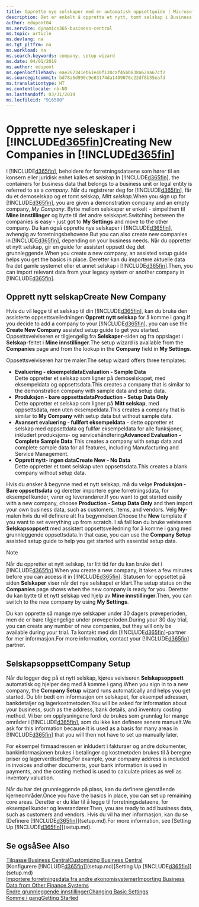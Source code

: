 ```yaml
---
title: Opprette nye selskaper med en automatisk oppsettguide | Microsoft-dokumentasjon
description: Det er enkelt å opprette et nytt, tomt selskap i Business Central. En guide for assistert oppsett hjelper deg gjennom trinnene, og du kan importere forretningsdataene eksisterende.
author: edupont04
ms.service: dynamics365-business-central
ms.topic: article
ms.devlang: na
ms.tgt_pltfrm: na
ms.workload: na
ms.search.keywords: company, setup wizard
ms.date: 04/01/2019
ms.author: edupont
ms.openlocfilehash: eae262341eb61e40f130caf45bb838a62aa67cf2
ms.sourcegitcommit: bd78a5d990c9e83174da1409076c22df8b35eafd
ms.translationtype: HT
ms.contentlocale: nb-NO
ms.lasthandoff: 03/31/2019
ms.locfileid: "916580"
---
```

# <a name="creating-new-companies-in-included365finincludesd365finmdmd"></a><span data-ttu-id="d4be5-104">Opprette nye seleskaper i [!INCLUDE[d365fin](includes/d365fin_md.md)]</span><span class="sxs-lookup"><span data-stu-id="d4be5-104">Creating New Companies in [!INCLUDE[d365fin](includes/d365fin_md.md)]</span></span>
<span data-ttu-id="d4be5-105">I [!INCLUDE[d365fin](includes/d365fin_md.md)], beholdere for forretningsdataene som hører til en konsern eller juridisk enhet kalles et *selskap*.</span><span class="sxs-lookup"><span data-stu-id="d4be5-105">In [!INCLUDE[d365fin](includes/d365fin_md.md)], the containers for business data that belongs to a business unit or legal entity is referred to as a *company*.</span></span> <span data-ttu-id="d4be5-106">Når du registrerer deg for [!INCLUDE[d365fin](includes/d365fin_md.md)], får du et demoselskap og et tomt selskap, *Mitt selskap*.</span><span class="sxs-lookup"><span data-stu-id="d4be5-106">When you sign up for [!INCLUDE[d365fin](includes/d365fin_md.md)], you are given a demonstration company and an empty company, *My Company*.</span></span> <span data-ttu-id="d4be5-107">Bytte mellom selskaper er enkelt - simpelthen til **Mine innstillinger** og bytte til det andre selskapet.</span><span class="sxs-lookup"><span data-stu-id="d4be5-107">Switching between the companies is easy - just got to **My Settings** and move to the other company.</span></span> <span data-ttu-id="d4be5-108">Du kan også opprette nye selskaper i [!INCLUDE[d365fin](includes/d365fin_md.md)], avhengig av forretningsbehovene.</span><span class="sxs-lookup"><span data-stu-id="d4be5-108">But you can also create new companies in [!INCLUDE[d365fin](includes/d365fin_md.md)], depending on your business needs.</span></span> <span data-ttu-id="d4be5-109">Når du oppretter et nytt selskap, gir en guide for assistert oppsett deg det grunnleggende.</span><span class="sxs-lookup"><span data-stu-id="d4be5-109">When you create a new company, an assisted setup guide helps you get the basics in place.</span></span> <span data-ttu-id="d4be5-110">Deretter kan du importere aktuelle data fra det gamle systemet eller et annet selskap i [!INCLUDE[d365fin](includes/d365fin_md.md)].</span><span class="sxs-lookup"><span data-stu-id="d4be5-110">Then, you can import relevant data from your legacy system or another company in [!INCLUDE[d365fin](includes/d365fin_md.md)].</span></span>  

## <a name="create-new-company"></a><span data-ttu-id="d4be5-111">Opprett nytt selskap</span><span class="sxs-lookup"><span data-stu-id="d4be5-111">Create New Company</span></span>
<span data-ttu-id="d4be5-112">Hvis du vil legge til et selskap til din [!INCLUDE[d365fin](includes/d365fin_md.md)], kan du bruke den assisterte oppsettsveiledningen **Opprett nytt selskap** for å komme i gang.</span><span class="sxs-lookup"><span data-stu-id="d4be5-112">If you decide to add a company to your [!INCLUDE[d365fin](includes/d365fin_md.md)], you can use the **Create New Company** assisted setup guide to get you started.</span></span> <span data-ttu-id="d4be5-113">Oppsettsveiviseren er tilgjengelig fra **Selskaper**-siden og fra oppslaget i **Selskap**-feltet i **Mine innstillinger**.</span><span class="sxs-lookup"><span data-stu-id="d4be5-113">The setup wizard is available from the **Companies** page and from the lookup in the **Company** field in **My Settings**.</span></span>  

<span data-ttu-id="d4be5-114">Oppsettsveiviseren har tre maler:</span><span class="sxs-lookup"><span data-stu-id="d4be5-114">The setup wizard offers three templates:</span></span>

-   <span data-ttu-id="d4be5-115">**Evaluering - eksempeldata**</span><span class="sxs-lookup"><span data-stu-id="d4be5-115">**Evaluation - Sample Data**</span></span>  
    <span data-ttu-id="d4be5-116">Dette oppretter et selskap som ligner på demoselskapet, med eksempeldata og oppsettsdata.</span><span class="sxs-lookup"><span data-stu-id="d4be5-116">This creates a company that is similar to the demonstration company with sample data and setup data.</span></span>  
-   <span data-ttu-id="d4be5-117">**Produksjon - bare oppsettsdata**</span><span class="sxs-lookup"><span data-stu-id="d4be5-117">**Production - Setup Data Only**</span></span>  
    <span data-ttu-id="d4be5-118">Dette oppretter et selskap som ligner på **Mitt selskap**, med oppsettsdata, men uten eksempeldata.</span><span class="sxs-lookup"><span data-stu-id="d4be5-118">This creates a company that is similar to **My Company** with setup data but without sample data.</span></span>
-   <span data-ttu-id="d4be5-119">**Avansert evaluering - fullført eksempeldata** - dette oppretter et selskap med oppsettdata og fullfør eksempeldata for alle funksjoner, inkludert produksjons- og servicehåndtering</span><span class="sxs-lookup"><span data-stu-id="d4be5-119">**Advanced Evaluation - Complete Sample Data** This creates a company with setup data and complete sample data for all features, including Manufacturing and Service Management.</span></span>
-   <span data-ttu-id="d4be5-120">**Opprett nytt- ingen data**</span><span class="sxs-lookup"><span data-stu-id="d4be5-120">**Create New - No Data**</span></span>  
    <span data-ttu-id="d4be5-121">Dette oppretter et tomt selskap uten oppsettsdata.</span><span class="sxs-lookup"><span data-stu-id="d4be5-121">This creates a blank company without setup data.</span></span>  

<span data-ttu-id="d4be5-122">Hvis du ønsker å begynne med et nytt selskap, må du velge **Produksjon - Bare oppsettsdata** og deretter importere egne forretningsdata, for eksempel kunder, varer og leverandører.</span><span class="sxs-lookup"><span data-stu-id="d4be5-122">If you want to get started easily with a new company, choose **Production - Setup Data Only** and then import your own business data, such as customers, items, and vendors.</span></span> <span data-ttu-id="d4be5-123">Velg **Ny**-malen hvis du vil definere alt fra begynnelsen.</span><span class="sxs-lookup"><span data-stu-id="d4be5-123">Choose the **New** template if you want to set everything up from scratch.</span></span> <span data-ttu-id="d4be5-124">I så fall kan du bruke veiviseren **Selskapsoppsett** med assistert oppsettsveiledning for å komme i gang med grunnleggende oppsettsdata.</span><span class="sxs-lookup"><span data-stu-id="d4be5-124">In that case, you can use the **Company Setup** assisted setup guide to help you get started with essential setup data.</span></span>  

> [!NOTE]  
>   <span data-ttu-id="d4be5-125">Når du oppretter et nytt selskap, tar litt tid før du kan bruke det i [!INCLUDE[d365fin](includes/d365fin_md.md)].</span><span class="sxs-lookup"><span data-stu-id="d4be5-125">When you create a new company, it takes a few minutes before you can access it in [!INCLUDE[d365fin](includes/d365fin_md.md)].</span></span> <span data-ttu-id="d4be5-126">Statusen for oppsettet på siden **Selskaper** viser når det nye selskapet er klart.</span><span class="sxs-lookup"><span data-stu-id="d4be5-126">The setup status on the **Companies** page shows when the new company is ready for you.</span></span> <span data-ttu-id="d4be5-127">Deretter du kan bytte til et nytt selskap ved hjelp av **Mine innstillinger**.</span><span class="sxs-lookup"><span data-stu-id="d4be5-127">Then, you can switch to the new company by using **My Settings**.</span></span>  

<span data-ttu-id="d4be5-128">Du kan opprette så mange nye selskaper under 30 dagers prøveperioden, men de er bare tilgjengelige under prøveperioden.</span><span class="sxs-lookup"><span data-stu-id="d4be5-128">During your 30 day trial, you can create any number of new companies, but they will only be available during your trial.</span></span> <span data-ttu-id="d4be5-129">Ta kontakt med din [!INCLUDE[d365fin](includes/d365fin_md.md)]-partner for mer informasjon.</span><span class="sxs-lookup"><span data-stu-id="d4be5-129">For more information, contact your [!INCLUDE[d365fin](includes/d365fin_md.md)] partner.</span></span>  

## <a name="company-setup"></a><span data-ttu-id="d4be5-130">Selskapsoppsett</span><span class="sxs-lookup"><span data-stu-id="d4be5-130">Company Setup</span></span>
<span data-ttu-id="d4be5-131">Når du logger deg på et nytt selskap, kjøres veiviseren **Selskapsoppsett** automatisk og hjelper deg med å komme i gang.</span><span class="sxs-lookup"><span data-stu-id="d4be5-131">When you sign in to a new company, the **Company Setup** wizard runs automatically and helps you get started.</span></span> <span data-ttu-id="d4be5-132">Du blir bedt om informasjon om selskapet, for eksempel adressen, bankdetaljer og lagerkostmetoden.</span><span class="sxs-lookup"><span data-stu-id="d4be5-132">You will be asked for information about your business, such as the address, bank details, and inventory costing method.</span></span> <span data-ttu-id="d4be5-133">Vi ber om opplysningene fordi de brukes som grunnlag for mange områder i [!INCLUDE[d365fin](includes/d365fin_md.md)], som du ikke kan definere senere manuelt.</span><span class="sxs-lookup"><span data-stu-id="d4be5-133">We ask for this information because it is used as a basis for many areas in [!INCLUDE[d365fin](includes/d365fin_md.md)] that you will then not have to set up manually later.</span></span>  

<span data-ttu-id="d4be5-134">For eksempel firmaadressen er inkludert i fakturaer og andre dokumenter, bankinformasjonen brukes i betalinger og kostmetoden brukes til å beregne priser og lagerverdisetting.</span><span class="sxs-lookup"><span data-stu-id="d4be5-134">For example, your company address is included in invoices and other documents, your bank information is used in payments, and the costing method is used to calculate prices as well as inventory valuation.</span></span>  

<span data-ttu-id="d4be5-135">Når du har det grunnleggende på plass, kan du definere gjenstående kjerneområder.</span><span class="sxs-lookup"><span data-stu-id="d4be5-135">Once you have the basics in place, you can set up remaining core areas.</span></span> <span data-ttu-id="d4be5-136">Deretter er du klar til å legge til forretningsdataene, for eksempel kunder og leverandører.</span><span class="sxs-lookup"><span data-stu-id="d4be5-136">Then, you are ready to add business data, such as customers and vendors.</span></span> <span data-ttu-id="d4be5-137">Hvis du vil ha mer informasjon, kan du se [Definere [!INCLUDE[d365fin](includes/d365fin_md.md)]](setup.md).</span><span class="sxs-lookup"><span data-stu-id="d4be5-137">For more information, see [Setting Up [!INCLUDE[d365fin](includes/d365fin_md.md)]](setup.md).</span></span>  

## <a name="see-also"></a><span data-ttu-id="d4be5-138">Se også</span><span class="sxs-lookup"><span data-stu-id="d4be5-138">See Also</span></span>
[<span data-ttu-id="d4be5-139">Tilpasse Business Central</span><span class="sxs-lookup"><span data-stu-id="d4be5-139">Customizing Business Central</span></span>](ui-customizing-overview.md)  
<span data-ttu-id="d4be5-140">[Konfigurere [!INCLUDE[d365fin](includes/d365fin_md.md)]](setup.md)</span><span class="sxs-lookup"><span data-stu-id="d4be5-140">[Setting Up [!INCLUDE[d365fin](includes/d365fin_md.md)]](setup.md)</span></span>  
[<span data-ttu-id="d4be5-141">Importere forretningsdata fra andre økonomisystemer</span><span class="sxs-lookup"><span data-stu-id="d4be5-141">Importing Business Data from Other Finance Systems</span></span>](across-import-data-configuration-packages.md)  
[<span data-ttu-id="d4be5-142">Endre grunnleggende innstillinger</span><span class="sxs-lookup"><span data-stu-id="d4be5-142">Changing Basic Settings</span></span>](ui-change-basic-settings.md)  
[<span data-ttu-id="d4be5-143">Komme i gang</span><span class="sxs-lookup"><span data-stu-id="d4be5-143">Getting Started</span></span>](product-get-started.md)  
